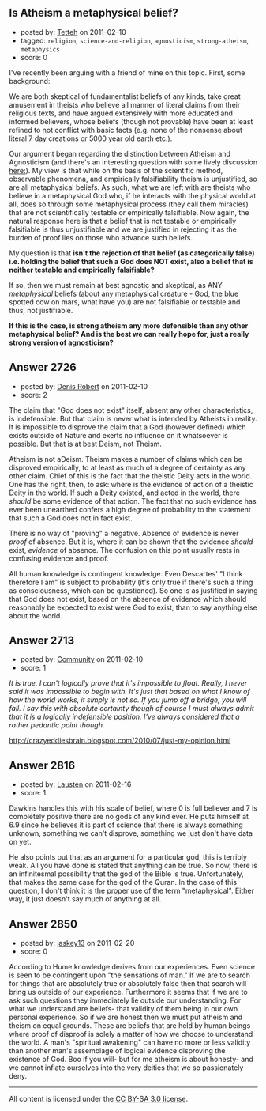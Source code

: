 ## Is Atheism a metaphysical belief?

- posted by: [Tetteh](https://stackexchange.com/users/-1/1034-tetteh) on 2011-02-10
- tagged: `religion`, `science-and-religion`, `agnosticism`, `strong-atheism`, `metaphysics`
- score: 0

I've recently been arguing with a friend of mine on this topic. First, some background: 

We are both skeptical of fundamentalist beliefs of any kinds, take great amusement in theists who believe all manner of literal claims from their religious texts, and have argued extensively with more educated and informed believers, whose beliefs (though not provable) have been at least refined to not conflict with basic facts (e.g. none of the nonsense about literal 7 day creations or 5000 year old earth etc.).  

Our argument began regarding the distinction between Atheism and Agnosticism (and there's an interesting question with some lively discussion [here:][1]). My view is that while on the basis of the scientific method, observable phenomena, and empirically falsifiability theism is unjustified, so are all metaphysical beliefs. As such, what we are left with are theists who believe in a metaphysical God who, if he interacts with the physical world at all, does so through some metaphysical process (they call them miracles) that are not scientifically testable or empirically falsifiable. Now again, the natural response here is that a belief that is not testable or empirically falsifiable is thus unjustifiable and we are justified in rejecting it as the burden of proof lies on those who advance such beliefs. 

My question is that **isn't the rejection of that belief (as categorically false) i.e. holding the belief that such a God does NOT exist, also a belief that is neither testable and empirically falsifiable?** 

If so, then we must remain at best agnostic and skeptical, as ANY *metaphysical* beliefs (about any metaphysical creature - God, the blue spotted cow on mars, what have you) are not falsifiable or testable and thus, not justifiable. 

**If this is the case, is strong atheism any more defensible than any other metaphysical belief? And is the best we can really hope for, just a really strong version of agnosticism?**


  [1]: http://atheism.stackexchange.com/questions/93/what-is-the-difference-between-atheism-and-agnosticism


## Answer 2726

- posted by: [Denis Robert](https://stackexchange.com/users/-1/122-denis-robert) on 2011-02-10
- score: 2

The claim that "God does not exist" itself, absent any other characteristics, is indefensible. But that claim is never what is intended by Atheists in reality. It is impossible to disprove the claim that a God (however defined) which exists outside of Nature and exerts no influence on it whatsoever is possible. But that is at best Deism, not Theism.

Atheism is not aDeism. Theism makes a number of claims which can be disproved empirically, to at least as much of a degree of certainty as any other claim. Chief of this is the fact that the theistic Deity acts in the world. One has the right, then, to ask: where is the evidence of action of a theistic Deity in the world. If such a Deity existed, and acted in the world, there *should* be some evidence of that action. The fact that no such evidence has ever been unearthed confers a high degree of probability to the statement that such a God does not in fact exist.

There is no way of "proving" a negative. Absence of evidence is never *proof* of absence. But it is, where it can be shown that the evidence *should* exist, *evidence* of absence. The confusion on this point usually rests in confusing evidence and proof.

All human knowledge is contingent knowledge. Even Descartes' "I think therefore I am" is subject to probability (it's only true if there's such a thing as consciousness, which can be questioned). So one is as justified in saying that God does not exist, based on the absence of evidence which should reasonably be expected to exist were God to exist, than to say anything else about the world.



## Answer 2713

- posted by: [Community](https://stackexchange.com/users/-1/-1-community) on 2011-02-10
- score: 1

<i>It is true. I can't logically prove that it's impossible to float. Really, I never said it was impossible to begin with. It's just that based on what I know of how the world works, it simply is not so. If you jump off a bridge, you will fall. I say this with absolute certainty though of course I must always admit that it is a logically indefensible position. I've always considered that a rather pedantic point though. </i>

http://crazyeddiesbrain.blogspot.com/2010/07/just-my-opinion.html


## Answer 2816

- posted by: [Lausten](https://stackexchange.com/users/-1/584-lausten) on 2011-02-16
- score: 1

Dawkins handles this with his scale of belief, where 0 is full believer and 7 is completely positive there are no gods of any kind ever. He puts himself at 6.9 since he believes it is part of science that there is always something unknown, something we can't disprove, something we just don't have data on yet. 

He also points out that as an argument for a particular god, this is terribly weak. All you have done is stated that anything can be true. So now, there is an infinitesmal possibility that the god of the Bible is true. Unfortunately, that makes the same case for the god of the Quran. In the case of this question, I don't think it is the proper use of the term "metaphysical". Either way, it just doesn't say much of anything at all. 


## Answer 2850

- posted by: [jaskey13](https://stackexchange.com/users/-1/1107-jaskey13) on 2011-02-20
- score: 0

According to Hume knowledge derives from our experiences. Even science is seen to be contingent upon "the sensations of man." If we are to search for things that are absolutely true or absolutely false then that search will bring us outside of our experience. Furthermore it seems that if we are to ask such questions they immediately lie outside our understanding. For what we understand are beliefs- that validity of them being in our own personal experience. So if we are honest then we must put atheism and theism on equal grounds. These are beliefs that are held by human beings where proof of disproof is solely a matter of how we choose to understand the world. A man's "spiritual awakening" can have no more or less validity than another man's assemblage of logical evidence disproving the existence of God. Boo if you will- but for me atheism is about honesty- and we cannot inflate ourselves into the very deities that we so passionately deny.



---

All content is licensed under the [CC BY-SA 3.0 license](https://creativecommons.org/licenses/by-sa/3.0/).
